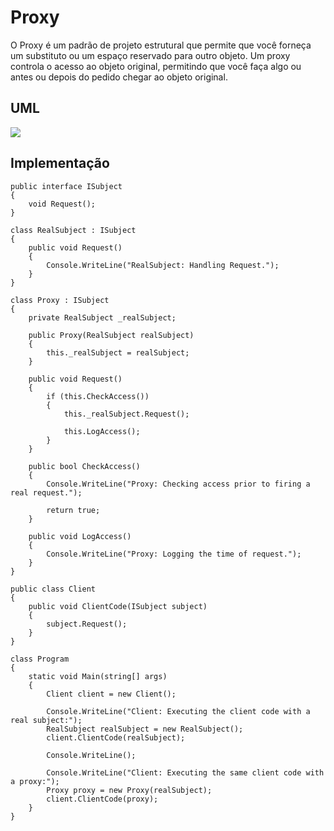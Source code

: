 # Proxy

O Proxy é um padrão de projeto estrutural que permite que você forneça um substituto ou um espaço reservado para outro objeto. Um proxy controla o acesso ao objeto original, permitindo que você faça algo ou antes ou depois do pedido chegar ao objeto original.

## UML

<img src="https://refactoring.guru/images/patterns/diagrams/proxy/structure.png">

## Implementação

```
public interface ISubject
{
    void Request();
}

class RealSubject : ISubject
{
    public void Request()
    {
        Console.WriteLine("RealSubject: Handling Request.");
    }
}

class Proxy : ISubject
{
    private RealSubject _realSubject;

    public Proxy(RealSubject realSubject)
    {
        this._realSubject = realSubject;
    }

    public void Request()
    {
        if (this.CheckAccess())
        {
            this._realSubject.Request();

            this.LogAccess();
        }
    }

    public bool CheckAccess()
    {
        Console.WriteLine("Proxy: Checking access prior to firing a real request.");

        return true;
    }

    public void LogAccess()
    {
        Console.WriteLine("Proxy: Logging the time of request.");
    }
}

public class Client
{
    public void ClientCode(ISubject subject)
    {
        subject.Request();
    }
}

class Program
{
    static void Main(string[] args)
    {
        Client client = new Client();

        Console.WriteLine("Client: Executing the client code with a real subject:");
        RealSubject realSubject = new RealSubject();
        client.ClientCode(realSubject);

        Console.WriteLine();

        Console.WriteLine("Client: Executing the same client code with a proxy:");
        Proxy proxy = new Proxy(realSubject);
        client.ClientCode(proxy);
    }
}
```
